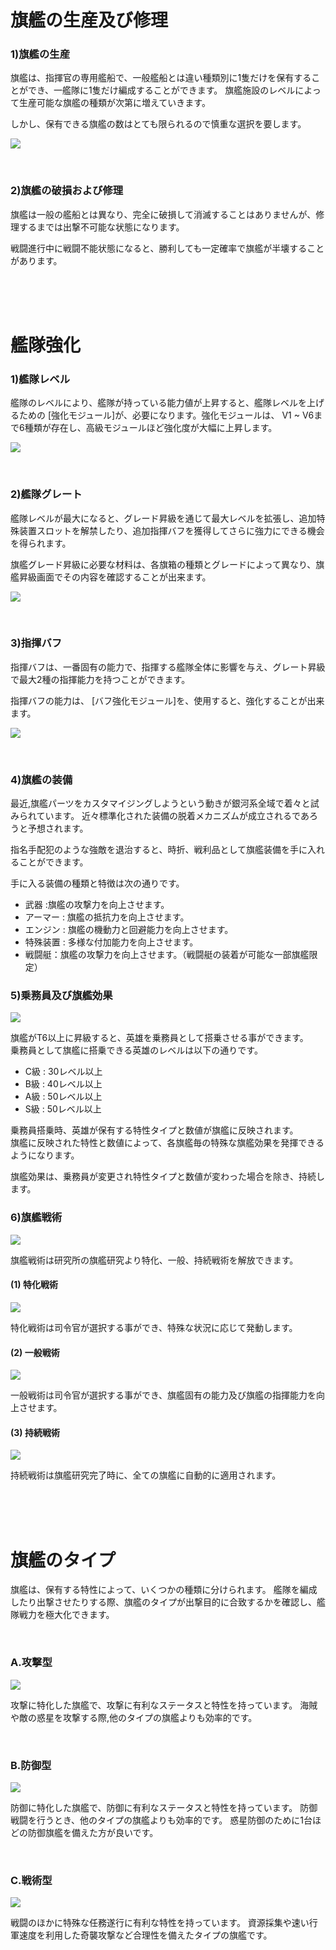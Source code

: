 ﻿# 旗艦の生産及び修理

### 1)旗艦の生産

旗艦は、指揮官の専用艦船で、一般艦船とは違い種類別に1隻だけを保有することができ、一艦隊に1隻だけ編成することができます。 旗艦施設のレベルによって生産可能な旗艦の種類が次第に増えていきます。

しかし、保有できる旗艦の数はとても限られるので慎重な選択を要します。

![](http://d3bbxo4nelobc3.cloudfront.net/html/img/help/202_001flagshipbuild.jpg)

<br>

### 2)旗艦の破損および修理
旗艦は一般の艦船とは異なり、完全に破損して消滅することはありませんが、修理するまでは出撃不可能な状態になります。

戦闘進行中に戦闘不能状態になると、勝利しても一定確率で旗艦が半壊することがあります。

<br>

<br>

<br>

# 艦隊強化

### 1)艦隊レベル

艦隊のレベルにより、艦隊が持っている能力値が上昇すると、艦隊レベルを上げるための [強化モジュール]が、必要になります。強化モジュールは、 V1 ~ V6まで6種類が存在し、高級モジュールほど強化度が大幅に上昇します。

![](http://d3bbxo4nelobc3.cloudfront.net/html/img/help/202_002flagshiplevel.jpg)

<br>

### 2)艦隊グレート

艦隊レベルが最大になると、グレード昇級を通じて最大レベルを拡張し、追加特殊装置スロットを解禁したり、追加指揮バフを獲得してさらに強力にできる機会を得られます。

旗艦グレード昇級に必要な材料は、各旗箱の種類とグレードによって異なり、旗艦昇級画面でその内容を確認することが出来ます。

![](http://d3bbxo4nelobc3.cloudfront.net/html/img/help/202_003flagshiptier.jpg)

<br>

### 3)指揮バフ

指揮バフは、一番固有の能力で、指揮する艦隊全体に影響を与え、グレート昇級で最大2種の指揮能力を持つことができます。

指揮バフの能力は、 [バフ強化モジュール]を、使用すると、強化することが出来ます。

![](http://d3bbxo4nelobc3.cloudfront.net/html/img/help/202_004flagshipbuff.jpg)

<br>

### 4)旗艦の装備

最近,旗艦パーツをカスタマイジングしようという動きが銀河系全域で着々と試みられています。 近々標準化された装備の脱着メカニズムが成立されるであろうと予想されます。

指名手配犯のような強敵を退治すると、時折、戦利品として旗艦装備を手に入れることができます。

手に入る装備の種類と特徴は次の通りです。

- 武器 :旗艦の攻撃力を向上させます。
- アーマー : 旗艦の抵抗力を向上させます。
- エンジン : 旗艦の機動力と回避能力を向上させます。
- 特殊装置 : 多様な付加能力を向上させます。
- 戦闘艇：旗艦の攻撃力を向上させます。（戦闘艇の装着が可能な一部旗艦限定）


### 5)乗務員及び旗艦効果

![](https://d3bbxo4nelobc3.cloudfront.net/html/img/help/202_005spskill.jpg)

旗艦がT6以上に昇級すると、英雄を乗務員として搭乗させる事ができます。<br>
乗務員として旗艦に搭乗できる英雄のレベルは以下の通りです。
- C級 : 30レベル以上
- B級 : 40レベル以上
- A級 : 50レベル以上
- S級 : 50レベル以上

乗務員搭乗時、英雄が保有する特性タイプと数値が旗艦に反映されます。<br>
旗艦に反映された特性と数値によって、各旗艦毎の特殊な旗艦効果を発揮できるようになります。

旗艦効果は、乗務員が変更され特性タイプと数値が変わった場合を除き、持続します。


### 6)旗艦戦術

![](https://d3bbxo4nelobc3.cloudfront.net/html/img/help/202_001tactics.jpg)

旗艦戦術は研究所の旗艦研究より特化、一般、持続戦術を解放できます。

#### (1) 特化戦術

![](https://d3bbxo4nelobc3.cloudfront.net/html/img/help/202_002tactics.jpg)

   特化戦術は司令官が選択する事ができ、特殊な状況に応じて発動します。

   
#### (2) 一般戦術

![](https://d3bbxo4nelobc3.cloudfront.net/html/img/help/202_003tactics.jpg)

   一般戦術は司令官が選択する事ができ、旗艦固有の能力及び旗艦の指揮能力を向上させます。
   
#### (3) 持続戦術

![](https://d3bbxo4nelobc3.cloudfront.net/html/img/help/202_004tactics.jpg)

   持続戦術は旗艦研究完了時に、全ての旗艦に自動的に適用されます。

<br>

<br>

<br>

# 旗艦のタイプ

旗艦は、保有する特性によって、いくつかの種類に分けられます。
艦隊を編成したり出撃させたりする際、旗艦のタイプが出撃目的に合致するかを確認し、艦隊戦力を極大化できます。

<br>


### A.攻撃型

![](http://d3bbxo4nelobc3.cloudfront.net/html/img/help/ico_flagship_type_offence.jpg)

攻撃に特化した旗艦で、攻撃に有利なステータスと特性を持っています。 海賊や敵の惑星を攻撃する際,他のタイプの旗艦よりも効率的です。

<br>

### B.防御型

![](http://d3bbxo4nelobc3.cloudfront.net/html/img/help/ico_flagship_type_defensive.jpg)

防御に特化した旗艦で、防御に有利なステータスと特性を持っています。 防御戦闘を行うとき、他のタイプの旗艦よりも効率的です。 惑星防御のために1台ほどの防御旗艦を備えた方が良いです。

<br>

### C.戦術型

![](http://d3bbxo4nelobc3.cloudfront.net/html/img/help/ico_flagship_type_tactical.jpg)

戦闘のほかに特殊な任務遂行に有利な特性を持っています。 資源採集や速い行軍速度を利用した奇襲攻撃など合理性を備えたタイプの旗艦です。



